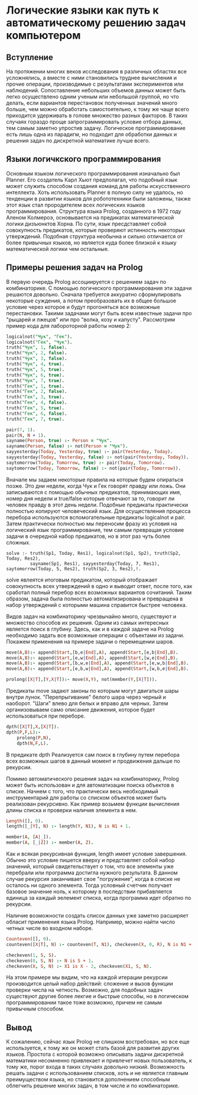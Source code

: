 Логические языки как путь к автоматическому решению задач компьютером
=====================================================================

Вступление
----------
На протяжении многих веков исследования в различных областях все усложнялись, а вместе с ними становились труднее вычисления и прочие операции, производимые с результатами 
экспериментов или наблюдений. Сопоставление небольших объемов данных может быть легко осуществлено одним ученым или небольшой группой, но что делать, если вариантов перестановок полученных 
значений много больше, чем можно обработать самостоятельно, к тому же чаще всего приходится удерживать в голове множество разных факторов. В таких случаях гораздо проще запрограммировать
условие отбора данных, тем самым заметно упростив задачу. Логическое программирование есть лишь одна из парадигм, но подходит для обработки данных и решения задач по дискретной 
математике лучше всего. 

Языки логичкского программирования
----------------------------------

Основным языком логического программирования изначально был Planner. Его создатель Карл Хьют предполагал, что подобный язык может служить способом создания команд для работы 
искусственного интеллекта. Хоть использовать Planner в полную силу не удалось, но тенденции в развитии языков для робототехники были заложены, также этот язык стал прородителем всех
логических языков программирования. Структура языка Prolog, созданного в 1972 году Аленом Колмероэ, основывается на предикатах математической логики дизъюнктов Хорна.
По сути, язык пресдставляет собой совокупность предикатов, которые проверяют истинность некоторых утверждений. Подобная структура необычна и сильно отличается от более привычных языков,
но является куда более близкой к языку математической логики чем остальные.  

Примеры решения задач на Prolog
-------------------------------

В первую очередь Prolog ассоциируется с решением задач по комбинаторике. С помощью логического программирования эти задачи решаются довольно. 
Сначала требуется аккуратно сформулировать некоторые суждения, а потом преобразовать их в общее большое условие через которое и будут прогоняться все возможные перестановки. 
Такими задачами могут быть всем известные задачи про "рыцарей и лжецов" или про "волка, козу и капусту".
Рассмотрим пример кода для лабороторной работы номер 2:
```prolog
logicalnot("Чук", "Гек").
logicalnot("Гек", "Чук").
truth("Чук", 1, false).
truth("Чук", 2, false).
truth("Чук", 3, false).
truth("Чук", 4, true).
truth("Чук", 5, true).
truth("Чук", 6, true).
truth("Чук", 7, true).
truth("Гек", 1, true).
truth("Гек", 2, false).
truth("Гек", 3, true).
truth("Гек", 4, false).
truth("Гек", 5, true).
truth("Гек", 6, false).
truth("Гек", 7, true).

pair(7, 1).
pair(N, N + 1).
sayname(Person, true) :- Person = "Чук".
sayname(Person, false) :- not(Person = "Чук").
sayyesterday(Today, Yesterday, true) :- pair(Yesterday, Today).
sayyesterday(Today, Yesterday, false) :- not(pair(Yesterday, Today)).
saytomorrow(Today, Tomorrow, true) :- pair(Today, Tomorrow).
saytomorrow(Today, Tomorrow, false) :- not(pair(Today, Tomorrow)).
```
Вначале мы задаем некоторые правила на которые будем опираться позже. Это дни недели, когда Чук и Гек говорят правду или ложь. Они записываются с помощью обычных предикатов, принимающих
имя, номер дня недели и true/false которые отвечают за то, говорит ли человек правду в этот день недели. Подобные предикаты практически полностью копируют человеческий язык. 
Для осуществления процесса перебора используются вспомогательные предикаты logicalnot и pair. Затем практически полностью мы переносим фразу из условия на логический язык программирования,
тем самым превращая условие задачи в очередной набор предикатов, но в этот раз чуть более сложных.
```
solve :- truth(Sp1, Today, Res1), logicalnot(Sp1, Sp2), truth(Sp2, Today, Res2),
         sayname(Sp1, Res1), sayyesterday(Today, 7, Res1), saytomorrow(Today, 5, Res2), truth(Sp2, 3, Res2),!.

```
solve явлеятся итоговым предикатом, который отображает совокупность всех утверждений в одно и выводит ответ, после того, как сработал полный перебор всех возможных вариантов сочитаний.
Таким образом, задача была полностью автоматизирована и превращена в набор утверждений с которыми машина справится быстрее человека.

Видов задач на комбинаторику чрезвычайно много, существуют и множество способов их решения. Одним из самых интересных является поиск в глубину.
Здесь, как и в каждой задаче на Prolog необходимо задать все возможные операции с объектами из задачи. 
Покажем применения на примере задачи о перемещении шаров.
```prolog
move(A,B):- append(Start,[b,e|End],A), append(Start,[e,b|End],B).
move(A,B):- append(Start,[e,w|End],A), append(Start,[w,e|End],B).
move(A,B):- append(Start,[b,w,e|End],A), append(Start,[e,w,b|End],B).
move(A,B):- append(Start,[e,b,w|End],A), append(Start,[w,b,e|End],B).

prolong([X|T],[Y,X|T]):- move(X,Y), not(member(Y,[X|T])).
```
Предикаты move задают законы по которым могут двигаться шары внутри лунок. "Перепрыгивание" белого шара через черный и наоборот. "Шаги" влево для белых и вправо для черных.
Затем организовываем само описание движения, которое будет использоваться при переборе.  
```prolog
dpth([X|T],X,[X|T]).
dpth(P,F,L):-
	prolong(P,N),
	dpth(N,F,L).
```
В предикате dpth Реализуется сам поиск в глубину путем перебора всех возможных шагов в данный момент и продвижения дальше по рекурсии.

Помимо автоматического решения задач на комбинаторику, Prolog может быть использован и для автоматизации поиска объектов в списке. Начнем с того, что практически весь необходимый 
инструментарий для работы со списком объектов может быть реализован рекурсивно. Как пример возьмем функции вычисления длины списка и проверки наличия элемента в нем. 
```prolog
Length([], 0).
length([_|Y], N) :- length(Y, N1), N is N1 + 1.

member(A, [A|_]).
member(A, [_|Z]) :- member(A, Z).
```
Как и всякая рекурсивная функция, length имеет условие завершения. Обычно это условие пишется вверху и представляет собой набор значений, который свидетельствует о том, что все элементы
уже перебрали или программа достигла нужного результата. В данном случае рекурсия заканчивает свое "погружение", когда в списке не осталось ни одного элемента. Тогда условный счетчик
получает базовое значение ноль, к которому в последствии прибавляется единица за каждый эелемент списка, когда программа идет обратно по рекурсии. 

Наличие возможности создать список данных уже заметно расширяет обласит применения языка Prolog. Например, можно найти число четных числе во входном наборе. 
```prolog
Counteven([], 0).
counteven([X|T], N) :- counteven(T, N1), checkeven(X, 0, R), N is N1 + R.

checkeven(1, S, S).
checkeven(0, S, N) :- N is S + 1.
checkeven(X, S, N) :- X1 is X - 2, checkeven(X1, S, N).
```
На этом примере мы видим, что на каждой итерации рекурсии производится целый набор действий: сложение и вызов функции проверки числа на четность. Возможно, для подобных задач существуют 
другие более лекгие и быстрые способы, но в логическом программировании такое тоже возможно, причем не самым привычным способом. 

Вывод
-----
К сожалению, сейчас язык Prolog не слишком востребован, но все еще используется, к тому же он может стать базой для развития других языков. Простота с которой возможно описывать задачи 
дискретной математики несомненно привлекает и привлечет новых пользователь, к тому же, порог входа в таких случаях довольно низкий. Возможность решать задачи с использованием
списков, хоть и не является главным преимуществом языка, но становится дополнением способным облегчить решение многих задач, в том числе и по комбинаторике.